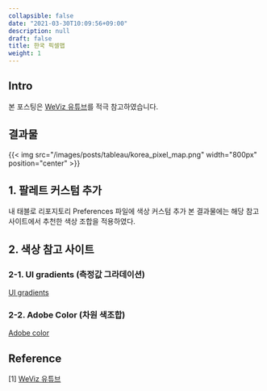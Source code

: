 ```yaml
---
collapsible: false
date: "2021-03-30T10:09:56+09:00"
description: null
draft: false
title: 한국 픽셀맵
weight: 1
---
```


## Intro
본 포스팅은 [WeViz 유튜브](https://www.youtube.com/watch?v=v1LmKMKJl20)를 적극 참고하였습니다.

## 결과물
{{< img src="/images/posts/tableau/korea_pixel_map.png" width="800px" position="center" >}} 

## 1. 팔레트 커스텀 추가
내 태블로 리포지토리 Preferences 파일에 색상 커스텀 추가
본 결과물에는 해당 참고사이트에서 추천한 색상 조합을 적용하였다.

## 2. 색상 참고 사이트
### 2-1. UI gradients (측정값 그라데이션)
[UI gradients](https://uigradients.com/#Turquoiseflow)

### 2-2. Adobe Color (차원 색조합)
[Adobe color](https://color.adobe.com/ko/create/color-wheel)

## Reference
[1] [WeViz 유튜브](https://www.youtube.com/watch?v=v1LmKMKJl20) 